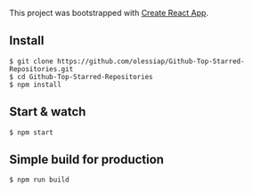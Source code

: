 This project was bootstrapped with [Create React App](https://github.com/facebook/create-react-app).

## Install

    $ git clone https://github.com/olessiap/Github-Top-Starred-Repositories.git
    $ cd Github-Top-Starred-Repositories
    $ npm install

## Start & watch

    $ npm start

## Simple build for production

    $ npm run build
